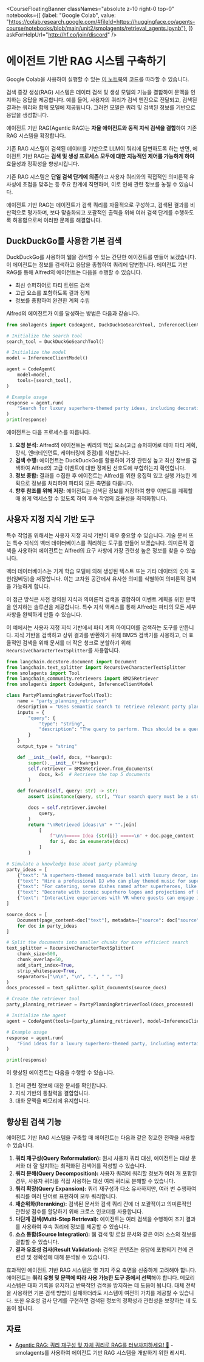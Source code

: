 <CourseFloatingBanner
  classNames="absolute z-10 right-0 top-0"
  notebooks={[
    {label: "Google Colab", value: "https://colab.research.google.com/#fileId=https://huggingface.co/agents-course/notebooks/blob/main/unit2/smolagents/retrieval_agents.ipynb"},
]}
askForHelpUrl="http://hf.co/join/discord" />

# 에이전트 기반 RAG 시스템 구축하기

<Tip>
Google Colab을 사용하여 실행할 수 있는 <a href="https://huggingface.co/agents-course/notebooks/blob/main/unit2/smolagents/retrieval_agents.ipynb" target="_blank">이 노트북</a>의 코드를 따라할 수 있습니다.
</Tip>

검색 증강 생성(RAG) 시스템은 데이터 검색 및 생성 모델의 기능을 결합하여 문맥을 인지하는 응답을 제공합니다. 예를 들어, 사용자의 쿼리가 검색 엔진으로 전달되고, 검색된 결과는 쿼리와 함께 모델에 제공됩니다. 그러면 모델은 쿼리 및 검색된 정보를 기반으로 응답을 생성합니다.

에이전트 기반 RAG(Agentic RAG)는 **자율 에이전트와 동적 지식 검색을 결합**하여 기존 RAG 시스템을 확장합니다.

기존 RAG 시스템이 검색된 데이터를 기반으로 LLM이 쿼리에 답변하도록 하는 반면, 에이전트 기반 RAG는 **검색 및 생성 프로세스 모두에 대한 지능적인 제어를 가능하게 하여** 효율성과 정확성을 향상시킵니다.

기존 RAG 시스템은 **단일 검색 단계에 의존**하고 사용자 쿼리와의 직접적인 의미론적 유사성에 초점을 맞추는 등 주요 한계에 직면하며, 이로 인해 관련 정보를 놓칠 수 있습니다.

에이전트 기반 RAG는 에이전트가 검색 쿼리를 자율적으로 구성하고, 검색된 결과를 비판적으로 평가하며, 보다 맞춤화되고 포괄적인 출력을 위해 여러 검색 단계를 수행하도록 허용함으로써 이러한 문제를 해결합니다.

## DuckDuckGo를 사용한 기본 검색

DuckDuckGo를 사용하여 웹을 검색할 수 있는 간단한 에이전트를 만들어 보겠습니다. 이 에이전트는 정보를 검색하고 응답을 종합하여 쿼리에 답변합니다. 에이전트 기반 RAG를 통해 Alfred의 에이전트는 다음을 수행할 수 있습니다.

* 최신 슈퍼히어로 파티 트렌드 검색
* 고급 요소를 포함하도록 결과 정제
* 정보를 종합하여 완전한 계획 수립

Alfred의 에이전트가 이를 달성하는 방법은 다음과 같습니다.

```python
from smolagents import CodeAgent, DuckDuckGoSearchTool, InferenceClientModel

# Initialize the search tool
search_tool = DuckDuckGoSearchTool()

# Initialize the model
model = InferenceClientModel()

agent = CodeAgent(
    model=model,
    tools=[search_tool],
)

# Example usage
response = agent.run(
    "Search for luxury superhero-themed party ideas, including decorations, entertainment, and catering."
)
print(response)
```

에이전트는 다음 프로세스를 따릅니다.

1.  **요청 분석:** Alfred의 에이전트는 쿼리의 핵심 요소(고급 슈퍼히어로 테마 파티 계획, 장식, 엔터테인먼트, 케이터링에 중점)를 식별합니다.
2.  **검색 수행:** 에이전트는 DuckDuckGo를 활용하여 가장 관련성 높고 최신 정보를 검색하여 Alfred의 고급 이벤트에 대한 정제된 선호도에 부합하는지 확인합니다.
3.  **정보 종합:** 결과를 수집한 후 에이전트는 Alfred를 위한 응집력 있고 실행 가능한 계획으로 정보를 처리하여 파티의 모든 측면을 다룹니다.
4.  **향후 참조를 위해 저장:** 에이전트는 검색된 정보를 저장하여 향후 이벤트를 계획할 때 쉽게 액세스할 수 있도록 하여 후속 작업의 효율성을 최적화합니다.

## 사용자 지정 지식 기반 도구

특수 작업을 위해서는 사용자 지정 지식 기반이 매우 중요할 수 있습니다. 기술 문서 또는 특수 지식의 벡터 데이터베이스를 쿼리하는 도구를 만들어 보겠습니다. 의미론적 검색을 사용하여 에이전트는 Alfred의 요구 사항에 가장 관련성 높은 정보를 찾을 수 있습니다.

벡터 데이터베이스는 기계 학습 모델에 의해 생성된 텍스트 또는 기타 데이터의 숫자 표현(임베딩)을 저장합니다. 이는 고차원 공간에서 유사한 의미를 식별하여 의미론적 검색을 가능하게 합니다.

이 접근 방식은 사전 정의된 지식과 의미론적 검색을 결합하여 이벤트 계획을 위한 문맥을 인지하는 솔루션을 제공합니다. 특수 지식 액세스를 통해 Alfred는 파티의 모든 세부 사항을 완벽하게 만들 수 있습니다.

이 예에서는 사용자 지정 지식 기반에서 파티 계획 아이디어를 검색하는 도구를 만듭니다. 지식 기반을 검색하고 상위 결과를 반환하기 위해 BM25 검색기를 사용하고, 더 효율적인 검색을 위해 문서를 더 작은 청크로 분할하기 위해 `RecursiveCharacterTextSplitter`를 사용합니다.

```python
from langchain.docstore.document import Document
from langchain.text_splitter import RecursiveCharacterTextSplitter
from smolagents import Tool
from langchain_community.retrievers import BM25Retriever
from smolagents import CodeAgent, InferenceClientModel

class PartyPlanningRetrieverTool(Tool):
    name = "party_planning_retriever"
    description = "Uses semantic search to retrieve relevant party planning ideas for Alfred’s superhero-themed party at Wayne Manor."
    inputs = {
        "query": {
            "type": "string",
            "description": "The query to perform. This should be a query related to party planning or superhero themes.",
        }
    }
    output_type = "string"

    def __init__(self, docs, **kwargs):
        super().__init__(**kwargs)
        self.retriever = BM25Retriever.from_documents(
            docs, k=5  # Retrieve the top 5 documents
        )

    def forward(self, query: str) -> str:
        assert isinstance(query, str), "Your search query must be a string"

        docs = self.retriever.invoke(
            query,
        )
        return "\nRetrieved ideas:\n" + "".join(
            [
                f"\n\n===== Idea {str(i)} =====\n" + doc.page_content
                for i, doc in enumerate(docs)
            ]
        )

# Simulate a knowledge base about party planning
party_ideas = [
    {"text": "A superhero-themed masquerade ball with luxury decor, including gold accents and velvet curtains.", "source": "Party Ideas 1"},
    {"text": "Hire a professional DJ who can play themed music for superheroes like Batman and Wonder Woman.", "source": "Entertainment Ideas"},
    {"text": "For catering, serve dishes named after superheroes, like 'The Hulk's Green Smoothie' and 'Iron Man's Power Steak.'", "source": "Catering Ideas"},
    {"text": "Decorate with iconic superhero logos and projections of Gotham and other superhero cities around the venue.", "source": "Decoration Ideas"},
    {"text": "Interactive experiences with VR where guests can engage in superhero simulations or compete in themed games.", "source": "Entertainment Ideas"}
]

source_docs = [
    Document(page_content=doc["text"], metadata={"source": doc["source"]})
    for doc in party_ideas
]

# Split the documents into smaller chunks for more efficient search
text_splitter = RecursiveCharacterTextSplitter(
    chunk_size=500,
    chunk_overlap=50,
    add_start_index=True,
    strip_whitespace=True,
    separators=["\n\n", "\n", ".", " ", ""]
)
docs_processed = text_splitter.split_documents(source_docs)

# Create the retriever tool
party_planning_retriever = PartyPlanningRetrieverTool(docs_processed)

# Initialize the agent
agent = CodeAgent(tools=[party_planning_retriever], model=InferenceClientModel())

# Example usage
response = agent.run(
    "Find ideas for a luxury superhero-themed party, including entertainment, catering, and decoration options."
)

print(response)
```

이 향상된 에이전트는 다음을 수행할 수 있습니다.
1.  먼저 관련 정보에 대한 문서를 확인합니다.
2.  지식 기반의 통찰력을 결합합니다.
3.  대화 문맥을 메모리에 유지합니다.

## 향상된 검색 기능

에이전트 기반 RAG 시스템을 구축할 때 에이전트는 다음과 같은 정교한 전략을 사용할 수 있습니다.

1.  **쿼리 재구성(Query Reformulation):** 원시 사용자 쿼리 대신, 에이전트는 대상 문서와 더 잘 일치하는 최적화된 검색어를 작성할 수 있습니다.
2.  **쿼리 분해(Query Decomposition):** 사용자 쿼리에 쿼리할 정보가 여러 개 포함된 경우, 사용자 쿼리를 직접 사용하는 대신 여러 쿼리로 분해할 수 있습니다.
3.  **쿼리 확장(Query Expansion):** 쿼리 재구성과 다소 유사하지만, 여러 번 수행하여 쿼리를 여러 단어로 표현하여 모두 쿼리합니다.
4.  **재순위화(Reranking):** 검색된 문서와 검색 쿼리 간에 더 포괄적이고 의미론적인 관련성 점수를 할당하기 위해 크로스 인코더를 사용합니다.
5.  **다단계 검색(Multi-Step Retrieval):** 에이전트는 여러 검색을 수행하여 초기 결과를 사용하여 후속 쿼리에 정보를 제공할 수 있습니다.
6.  **소스 통합(Source Integration):** 웹 검색 및 로컬 문서와 같은 여러 소스의 정보를 결합할 수 있습니다.
7.  **결과 유효성 검사(Result Validation):** 검색된 콘텐츠는 응답에 포함되기 전에 관련성 및 정확성에 대해 분석될 수 있습니다.

효과적인 에이전트 기반 RAG 시스템은 몇 가지 주요 측면을 신중하게 고려해야 합니다. 에이전트는 **쿼리 유형 및 문맥에 따라 사용 가능한 도구 중에서 선택**해야 합니다. 메모리 시스템은 대화 기록을 유지하고 반복적인 검색을 방지하는 데 도움이 됩니다. 대체 전략을 사용하면 기본 검색 방법이 실패하더라도 시스템이 여전히 가치를 제공할 수 있습니다. 또한 유효성 검사 단계를 구현하면 검색된 정보의 정확성과 관련성을 보장하는 데 도움이 됩니다.

## 자료

- [Agentic RAG: 쿼리 재구성 및 자체 쿼리로 RAG를 터보차지하세요! 🚀](https://huggingface.co/learn/cookbook/agent_rag) - smolagents를 사용하여 에이전트 기반 RAG 시스템을 개발하기 위한 레시피.

